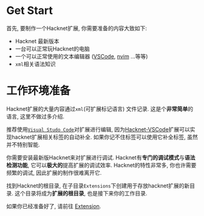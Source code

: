 # Get Start

首先, 要制作一个Hacknet扩展, 你需要准备的内容大致如下:

- Hacknet 最新版本
- 一台可以正常玩Hacknet的电脑
- 一个可以正常使用的文本编辑器 ([VSCode](https://code.visualstudio.com/), [nvim](https://neovim.io/) ...等等)
- `xml`相关语法知识

# 工作环境准备

Hacknet扩展的大量内容通过`xml`(可扩展标记语言) 文件记录. 这是个**非常简单**的语言, 这里不做过多介绍. 

推荐使用[`Visual Studo Code`](https://code.visualstudio.com/)对扩展进行编辑, 因为[Hacknet-VSCode](https://github.com/AutumnRivers/hacknet-vscode)扩展可以实现hacknet扩展相关标签的自动补全. 如果你记不住标签可以使用它补全标签, 虽然并不特别智能. 

你需要安装最新版Hacknet来对扩展进行调试. 
Hacknet有**专门的调试模式**与**语法检测功能**, 它可以**极大的**提高扩展的调试效率. 
Hacknet的特性非常多, 你也许需要频繁的调试, 因此扩展的制作很难离开它. 

找到Hacknet的根目录, 在子目录`Extensions`下创建用于存放hacknet扩展的新目录. 这个目录将成为**扩展的根目录**, 也是接下来你的工作目录. 

如果你已经准备好了, 请前往 [Extension](./Content/Extension.md).